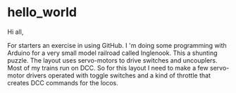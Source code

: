 # hello_world

Hi all,

For starters an exercise in using GitHub.
I 'm doing some programming with Arduino for a very small model railroad called Inglenook.
This a shunting puzzle. The layout uses servo-motors to drive switches and uncouplers. Most of my trains run on DCC.
So for this layout I need to make a few servo-motor drivers operated with toggle switches and a kind of throttle that creates DCC commands for the locos.

